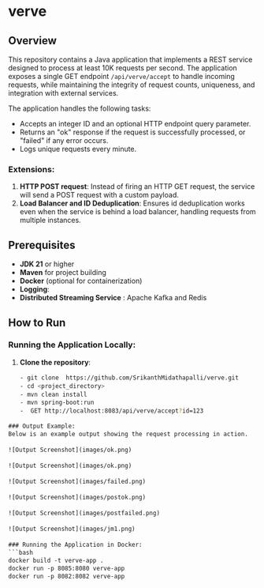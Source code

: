 # verve

## Overview
This repository contains a Java application that implements a REST service designed to process at least 10K requests per second. The application exposes a single GET endpoint `/api/verve/accept` to handle incoming requests, while maintaining the integrity of request counts, uniqueness, and integration with external services.

The application handles the following tasks:
- Accepts an integer ID and an optional HTTP endpoint query parameter.
- Returns an "ok" response if the request is successfully processed, or "failed" if any error occurs.
- Logs unique requests every minute.

### Extensions:
1. **HTTP POST request**: Instead of firing an HTTP GET request, the service will send a POST request with a custom payload.
2. **Load Balancer and ID Deduplication**: Ensures id deduplication works even when the service is behind a load balancer, handling requests from multiple instances.

## Prerequisites
- **JDK 21** or higher
- **Maven** for project building
- **Docker** (optional for containerization)
- **Logging**: 
- **Distributed Streaming Service** : Apache Kafka and Redis

## How to Run

### Running the Application Locally:
1. **Clone the repository**:
   ```bash
   - git clone  https://github.com/SrikanthMidathapalli/verve.git
   - cd <project_directory>
   - mvn clean install
   - mvn spring-boot:run
   -  GET http://localhost:8083/api/verve/accept?id=123
```
### Output Example:
Below is an example output showing the request processing in action.

![Output Screenshot](images/ok.png)

![Output Screenshot](images/ok.png)

![Output Screenshot](images/failed.png)

![Output Screenshot](images/postok.png)

![Output Screenshot](images/postfailed.png)

![Output Screenshot](images/jm1.png)

### Running the Application in Docker:
```bash
docker build -t verve-app .
docker run -p 8085:8080 verve-app
docker run -p 8082:8082 verve-app
```